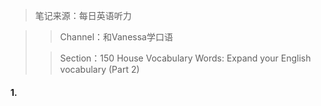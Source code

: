 > 笔记来源：每日英语听力

> > Channel：和Vanessa学口语
>
> > Section：150 House Vocabulary Words: Expand your English vocabulary (Part 2)

#### 1. 
